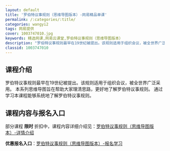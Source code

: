 ```yaml
---
layout: default
title: '罗伯特议事规则（思维导图版本）-网易精品单课'
permalink: /:categories/:title/
categories: wangyi2
tags: 网易提供
cover: 1003747010.jpg
keywords: 精选网课,网易云课堂,罗伯特议事规则（思维导图版本）
description: "罗伯特议事规则最早在19世纪被提出。该规则适用于组织会议，被全世界广泛采用。本系列思维导图旨在帮助大家理清思路，更好地了解罗伯特议事规则。通过学习本课程能够系统地了解罗伯特议事规则。罗伯特议"
classid: 1003747010
---
```


## 课程介绍

罗伯特议事规则最早在19世纪被提出。该规则适用于组织会议，被全世界广泛采用。
本系列思维导图旨在帮助大家理清思路，更好地了解罗伯特议事规则。
通过学习本课程能够系统地了解罗伯特议事规则。

## 课程内容与报名入口

部分课程 **限时** 折扣中，课程内容详细介绍见：[罗伯特议事规则（思维导图版本）-详情介绍](https://study.163.com/course/introduction/1003747010.htm?share=1&shareId=1025206652&utm_campaign=share&utm_medium=iphoneShare&utm_source=&utm_u=1025206652)

**优惠报名入口**：[罗伯特议事规则（思维导图版本）-报名学习](https://study.163.com/course/introduction/1003747010.htm?share=1&shareId=1025206652&utm_campaign=share&utm_medium=iphoneShare&utm_source=&utm_u=1025206652)

